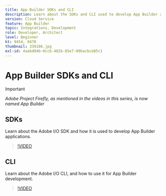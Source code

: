 ```yaml
---
title: App Builder SDKs and CLI
description: Learn about the SDKs and CLI used to develop App Builder applications.
version: Cloud Service
feature: App Builder
topic: Integrations, Development
role: Developer, Architect
level: Beginner
kt: 9454, 9470
thumbnail: 339166.jpg
exl-id: 4aabd84b-0ccb-482b-85e7-09bacbce85c1
---
```

# App Builder SDKs and CLI

>[!IMPORTANT]
>
> _Adobe Project Firefly, as mentioned in the videos in this series, is now named App Builder_

## SDKs

Learn about the Adobe I/O SDK and how it is used to develop App Builder applications.

>[!VIDEO](https://video.tv.adobe.com/v/339166/?quality=12&learn=on)

## CLI

Learn about the Adobe I/O CLI, and how to use it for App Builder development.

>[!VIDEO](https://video.tv.adobe.com/v/339167/?quality=12&learn=on)
